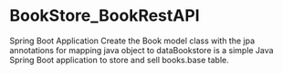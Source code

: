 # BookStore_BookRestAPI
Spring Boot Application​​ Create the Book model class with the jpa annotations for mapping java object to dataBookstore is a simple Java Spring Boot application to store and sell books.base table.